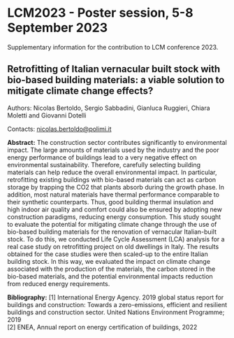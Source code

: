 # LCM2023 - Poster session, 5-8 September 2023
Supplementary information for the contribution to LCM conference 2023.
## Retrofitting of Italian vernacular built stock with bio-based building materials: a viable solution to mitigate climate change effects?
Authors: Nicolas Bertoldo, Sergio Sabbadini, Gianluca Ruggieri, Chiara Moletti and Giovanni Dotelli

Contacts: nicolas.bertoldo@polimi.it

**Abstract:** The construction sector contributes significantly to environmental impact. The large amounts of materials used by the industry and the poor energy performance of buildings lead to a very negative effect on environmental sustainability. Therefore, carefully selecting building materials can help reduce the overall environmental impact. In particular, retrofitting existing buildings with bio-based materials can act as carbon storage by trapping the CO2 that plants absorb during the growth phase. In addition, most natural materials have thermal performance comparable to their synthetic counterparts. Thus, good building thermal insulation and high indoor air quality and comfort could also be ensured by adopting new construction paradigms, reducing energy consumption.
This study sought to evaluate the potential for mitigating climate change through the use of bio-based building materials for the renovation of vernacular Italian-built stock. To do this, we conducted Life Cycle Assessment (LCA) analysis for a real case study on retrofitting project on old dwellings in Italy. The results obtained for the case studies were then scaled-up to the entire Italian building stock. In this way, we evaluated the impact on climate change associated with the production of the materials, the carbon stored in the bio-based materials, and the potential environmental impacts reduction from reduced energy requirements.

**Bibliography:**
[1] International Energy Agency. 2019 global status report for buildings and construction: Towards a zero-emissions, efficient and resilient buildings and construction sector. United Nations Environment Programme; 2019  
[2] ENEA, Annual report on energy certification of buildings, 2022

